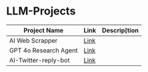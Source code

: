 # LLM-Projects

| Project Name | Link | Descrip[tion |
| -- | -- | -- |
| AI Web Scrapper | [Link](https://github.com/mcfatbeard57/LLM-Projects/tree/main/AI-Web-Scraper) | |
| GPT 4o Research Agent | [Link](https://github.com/mcfatbeard57/LLM-Projects/tree/main/GPT%204o%20Research%20Agent) | |
| AI-Twitter-reply-bot | [Link](https://github.com/mcfatbeard57/LLM-Projects/tree/main/AI-Twitter-reply-bot) | |

